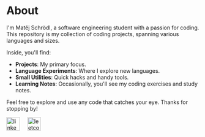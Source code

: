# About

I'm Matěj Schrödl, a software engineering student with a passion for coding. This repository is my collection of coding projects, spanning various languages and sizes. 

Inside, you'll find:

- **Projects**: My primary focus.
- **Language Experiments**: Where I explore new languages.
- **Small Utilities**: Quick hacks and handy tools.
- **Learning Notes**: Occasionally, you'll see my coding exercises and study notes.

Feel free to explore and use any code that catches your eye. Thanks for stopping by!
</p>


<p align="left">
<a href="https://www.linkedin.com/in/matej-schrodl/" target="_blank"><img align="center" src="https://img.icons8.com/color/344/linkedin.png" alt="linked_in_link" height="35" width="35" /></a>&nbsp;&nbsp;&nbsp;&nbsp;
  <a href="https://leetcode.com/schrodlm/" target="_blank"><img align="center" src="https://icons8.com/icon/9L16NypUzu38/level-up-your-coding-skills-and-quickly-land-a-job" alt="leetcode_link" height="35" width="35" /></a>&nbsp;&nbsp;&nbsp;&nbsp;
  
  
</p>
